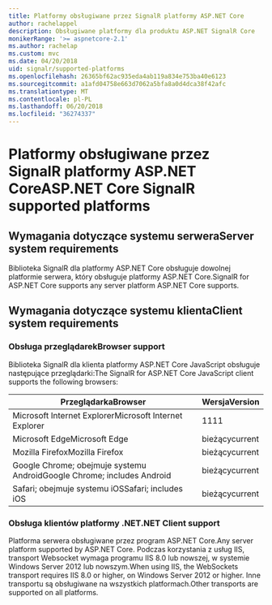 ```yaml
---
title: Platformy obsługiwane przez SignalR platformy ASP.NET Core
author: rachelappel
description: Obsługiwane platformy dla produktu ASP.NET SignalR Core
monikerRange: '>= aspnetcore-2.1'
ms.author: rachelap
ms.custom: mvc
ms.date: 04/20/2018
uid: signalr/supported-platforms
ms.openlocfilehash: 26365bf62ac935eda4ab119a834e753ba40e6123
ms.sourcegitcommit: a1afd04758e663d7062a5bfa8a0d4dca38f42afc
ms.translationtype: MT
ms.contentlocale: pl-PL
ms.lasthandoff: 06/20/2018
ms.locfileid: "36274337"
---
```

# <a name="aspnet-core-signalr-supported-platforms"></a><span data-ttu-id="047fc-103">Platformy obsługiwane przez SignalR platformy ASP.NET Core</span><span class="sxs-lookup"><span data-stu-id="047fc-103">ASP.NET Core SignalR supported platforms</span></span>

## <a name="server-system-requirements"></a><span data-ttu-id="047fc-104">Wymagania dotyczące systemu serwera</span><span class="sxs-lookup"><span data-stu-id="047fc-104">Server system requirements</span></span>

<span data-ttu-id="047fc-105">Biblioteka SignalR dla platformy ASP.NET Core obsługuje dowolnej platformie serwera, który obsługuje platformy ASP.NET Core.</span><span class="sxs-lookup"><span data-stu-id="047fc-105">SignalR for ASP.NET Core supports any server platform ASP.NET Core supports.</span></span>

## <a name="client-system-requirements"></a><span data-ttu-id="047fc-106">Wymagania dotyczące systemu klienta</span><span class="sxs-lookup"><span data-stu-id="047fc-106">Client system requirements</span></span>

### <a name="browser-support"></a><span data-ttu-id="047fc-107">Obsługa przeglądarek</span><span class="sxs-lookup"><span data-stu-id="047fc-107">Browser support</span></span>

<span data-ttu-id="047fc-108">Biblioteka SignalR dla klienta platformy ASP.NET Core JavaScript obsługuje następujące przeglądarki:</span><span class="sxs-lookup"><span data-stu-id="047fc-108">The SignalR for ASP.NET Core JavaScript client supports the following browsers:</span></span>

| <span data-ttu-id="047fc-109">Przeglądarka</span><span class="sxs-lookup"><span data-stu-id="047fc-109">Browser</span></span> | <span data-ttu-id="047fc-110">Wersja</span><span class="sxs-lookup"><span data-stu-id="047fc-110">Version</span></span> |
| ------- | ------- |
| <span data-ttu-id="047fc-111">Microsoft Internet Explorer</span><span class="sxs-lookup"><span data-stu-id="047fc-111">Microsoft Internet Explorer</span></span> | <span data-ttu-id="047fc-112">11</span><span class="sxs-lookup"><span data-stu-id="047fc-112">11</span></span> |
| <span data-ttu-id="047fc-113">Microsoft Edge</span><span class="sxs-lookup"><span data-stu-id="047fc-113">Microsoft Edge</span></span> | <span data-ttu-id="047fc-114">bieżący</span><span class="sxs-lookup"><span data-stu-id="047fc-114">current</span></span> |
| <span data-ttu-id="047fc-115">Mozilla Firefox</span><span class="sxs-lookup"><span data-stu-id="047fc-115">Mozilla Firefox</span></span> | <span data-ttu-id="047fc-116">bieżący</span><span class="sxs-lookup"><span data-stu-id="047fc-116">current</span></span> |
| <span data-ttu-id="047fc-117">Google Chrome; obejmuje systemu Android</span><span class="sxs-lookup"><span data-stu-id="047fc-117">Google Chrome; includes Android</span></span> | <span data-ttu-id="047fc-118">bieżący</span><span class="sxs-lookup"><span data-stu-id="047fc-118">current</span></span> |
| <span data-ttu-id="047fc-119">Safari; obejmuje systemu iOS</span><span class="sxs-lookup"><span data-stu-id="047fc-119">Safari; includes iOS</span></span> | <span data-ttu-id="047fc-120">bieżący</span><span class="sxs-lookup"><span data-stu-id="047fc-120">current</span></span> |
 
### <a name="net-client-support"></a><span data-ttu-id="047fc-121">Obsługa klientów platformy .NET</span><span class="sxs-lookup"><span data-stu-id="047fc-121">.NET Client support</span></span>

<span data-ttu-id="047fc-122">Platforma serwera obsługiwane przez program ASP.NET Core.</span><span class="sxs-lookup"><span data-stu-id="047fc-122">Any server platform supported by ASP.NET Core.</span></span> <span data-ttu-id="047fc-123">Podczas korzystania z usług IIS, transport Websocket wymaga programu IIS 8.0 lub nowszej, w systemie Windows Server 2012 lub nowszym.</span><span class="sxs-lookup"><span data-stu-id="047fc-123">When using IIS, the WebSockets transport requires IIS 8.0 or higher, on Windows Server 2012 or higher.</span></span> <span data-ttu-id="047fc-124">Inne transportu są obsługiwane na wszystkich platformach.</span><span class="sxs-lookup"><span data-stu-id="047fc-124">Other transports are supported on all platforms.</span></span>